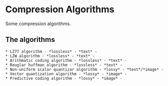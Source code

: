 # Compression Algorithms
Some compression algorithms.

## The algorithms
```
* LZ77 algorithm - *lossless* - *text* -
* LZW algorithm - *lossless* - *text* -
* Arithmatic coding algorithm - *lossless* - *text* -
* Reuglar huffman algorithm - *lossless* - *text* -
* Non-uniform scalar quantizar algorithm - *lossy* - *text*/*image* -
* Vector quantization algorithm - *lossy* - *image* -
* Predictive coding algorithm - *lossy* - *image* -
```
